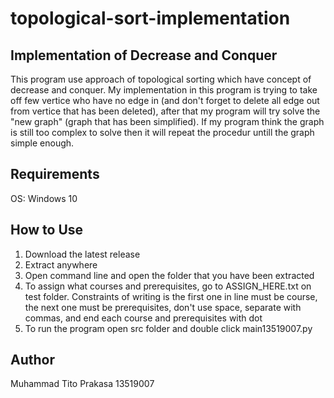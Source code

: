 # topological-sort-implementation

## Implementation of Decrease and Conquer
This program use approach of topological sorting which have concept of decrease and conquer. My implementation in this program is trying to take off few vertice who have no edge in (and don't forget to delete all edge out from vertice that has been deleted), after that my program will try solve the "new graph" (graph that has been simplified). If my program think the graph is still too complex to solve then it will repeat the procedur untill the graph simple enough.

## Requirements
OS: Windows 10

## How to Use
1.  Download the latest release
2.  Extract anywhere
3.  Open command line and open the folder that you have been extracted
4.  To assign what courses and prerequisites, go to ASSIGN_HERE.txt on test folder. Constraints of writing is the first one in line must be course, the next one must be prerequisites, don't use space, separate with commas, and end each course and prerequisites with dot
5.  To run the program open src folder and double click main13519007.py

## Author
Muhammad Tito Prakasa 13519007
